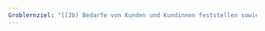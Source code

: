 ```yaml
---
Groblernziel: "[[2b) Bedarfe von Kunden und Kundinnen feststellen sowie Zielgruppen unterscheiden]]"
---
```


